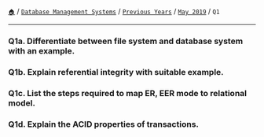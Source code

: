 [`🏠`](/) / [`Database Management Systems`](/dbms/) / [`Previous Years`](/dbms/previous-years/) / [`May 2019`](/dbms/previous-years/may-19/) / `Q1`

<hr />

### Q1a. Differentiate between file system and database system with an example.
### Q1b. Explain referential integrity with suitable example.
### Q1c. List the steps required to map ER, EER mode to relational model.
### Q1d. Explain the ACID properties of transactions.
